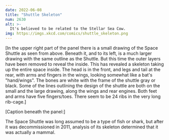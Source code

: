 ```yaml
---
date: 2022-06-08
title: "Shuttle Skeleton"
num: 2630
alt: >-
  It's believed to be related to the Stellar Sea Cow.
img: https://imgs.xkcd.com/comics/shuttle_skeleton.png
---
```

[In the upper right part of the panel there is a small drawing of the Space Shuttle as seen from above. Beneath it, and to its left, is a much larger drawing with the same outline as the Shuttle. But this time the outer layers have been removed to reveal the inside. This has revealed a skeleton taking up the entire space inside. The head is in the front, and legs and tail at the rear, with arms and fingers in the wings, looking somewhat like a bat's "hand/wings". The bones are white with the frame of the shuttle gray or black. Some of the lines outlining the design of the shuttle are both on the small and the large drawing, along the wings and rear engines. Both feet and arms have five fingers/toes. There seem to be 24 ribs in the very long rib-cage.]

[Caption beneath the panel:]

The Space Shuttle was long assumed to be a type of fish or shark, but after it was decommissioned in 2011, analysis of its skeleton determined that it was actually a mammal.